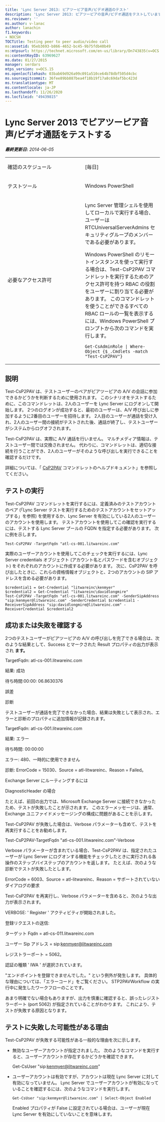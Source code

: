 ```yaml
---
title: 'Lync Server 2013: ピアツーピア音声/ビデオ通話のテスト'
description: 'Lync Server 2013: ピアツーピアの音声/ビデオ通話をテストしています。'
ms.reviewer: ''
ms.author: v-lanac
author: lanachin
f1.keywords:
- NOCSH
TOCTitle: Testing peer to peer audio/video call
ms:assetid: 95eb3693-b866-4652-bc45-9b75fdb40b49
ms:mtpsurl: https://technet.microsoft.com/en-us/library/Dn743835(v=OCS.15)
ms:contentKeyID: 63969627
ms.date: 01/27/2015
manager: serdars
mtps_version: v=OCS.15
ms.openlocfilehash: 03bab69d926a99c091a510ce64b78dbf505d4cbc
ms.sourcegitcommit: 36fee89bb887bea4f18b19f17a8c69daf5bc423d
ms.translationtype: MT
ms.contentlocale: ja-JP
ms.lasthandoff: 11/26/2020
ms.locfileid: "49439815"
---
```

# <a name="testing-peer-to-peer-audiovideo-call-in-lync-server-2013"></a>Lync Server 2013 でピアツーピア音声/ビデオ通話をテストする

<div data-xmlns="http://www.w3.org/1999/xhtml">

<div class="topic" data-xmlns="http://www.w3.org/1999/xhtml" data-msxsl="urn:schemas-microsoft-com:xslt" data-cs="https://msdn.microsoft.com/">

<div data-asp="https://msdn2.microsoft.com/asp">



</div>

<div id="mainSection">

<div id="mainBody">

<span> </span>

_**最終更新日:** 2014-06-05_


<table>
<colgroup>
<col style="width: 50%" />
<col style="width: 50%" />
</colgroup>
<tbody>
<tr class="odd">
<td><p>確認のスケジュール</p></td>
<td><p>[毎日]</p></td>
</tr>
<tr class="even">
<td><p>テストツール</p></td>
<td><p>Windows PowerShell</p></td>
</tr>
<tr class="odd">
<td><p>必要なアクセス許可</p></td>
<td><p>Lync Server 管理シェルを使用してローカルで実行する場合、ユーザーは RTCUniversalServerAdmins セキュリティグループのメンバーである必要があります。</p>
<p>Windows PowerShell のリモートインスタンスを使って実行する場合は、Test-CsP2PAV コマンドレットを実行するためのアクセス許可を持つ RBAC の役割をユーザーに割り当てる必要があります。 このコマンドレットを使うことができるすべての RBAC ロールの一覧を表示するには、Windows PowerShell プロンプトから次のコマンドを実行します。</p>
<pre><code>Get-CsAdminRole | Where-Object {$_.Cmdlets -match &quot;Test-CsP2PAV&quot;}</code></pre></td>
</tr>
</tbody>
</table>


<div>

## <a name="description"></a>説明

Test-CsP2PAV は、テストユーザーのペアがピアツーピアの A/V の会話に参加できるかどうかを判断するために使用されます。 このシナリオをテストするために、このコマンドレットは、2人のユーザーを Lync Server にログオンして開始します。 2つのログオンが成功すると、最初のユーザーは、A/V 呼び出しに参加するように2番目のユーザーを招待します。 2人目のユーザーが通話を受け入れ、2人のユーザー間の接続がテストされた後、通話が終了し、テストユーザーがシステムからログオフされます。

Test-CsP2PAV は、実際に A/V 通話を行いません。 マルチメディア情報は、テストユーザー間では交換されません。 代わりに、コマンドレットは、適切な接続を行うことができ、2人のユーザーがそのような呼び出しを実行できることを確認するだけです。

詳細については、「 [CsP2PAV](https://docs.microsoft.com/powershell/module/skype/Test-CsP2PAV) コマンドレットのヘルプドキュメント」を参照してください。

</div>

<div>

## <a name="running-the-test"></a>テストの実行

Test-CsP2PAV コマンドレットを実行するには、定義済みのテストアカウントのペア (「Lync Server テストを実行するためのテストアカウントをセットアップする」を参照) を使用するか、Lync Server を有効にしている2人のユーザーのアカウントを使用します。 テストアカウントを使用してこの確認を実行するには、テストする Lync Server プールの FQDN を指定する必要があります。 次に例を示します。

    Test-CsP2PAV -TargetFqdn "atl-cs-001.litwareinc.com"

実際のユーザーアカウントを使用してこのチェックを実行するには、Lync Server credentials オブジェクト (アカウント名とパスワードを含むオブジェクト) をそれぞれのアカウントに作成する必要があります。 次に、CsP2PAV を呼び出したときに、これらの資格情報オブジェクトと、2つのアカウントの SIP アドレスを含める必要があります。

    $credential1 = Get-Credential "litwareinc\kenmyer"
    $credential2 = Get-Credential "litwareinc\davidlongmire"
    Test-CsP2PAV -TargetFqdn "atl-cs-001.litwareinc.com" -SenderSipAddress "sip:kenmyer@litwareinc.com" -SenderCredential $credential1 -ReceiverSipAddress "sip:davidlongmire@litwareinc.com" -ReceiverCredential $credential2

</div>

<div>

## <a name="determining-success-or-failure"></a>成功または失敗を確認する

2つのテストユーザーがピアツーピアの A/V の呼び出しを完了できる場合は、次のような結果として、Success とマークされた Result プロパティの出力が表示され **ます。**

TargetFqdn: atl-cs-001.litwareinc.com

結果: 成功

待ち時間:00:00: 06.8630376

誤差

診断

テストユーザーが通話を完了できなかった場合、結果は失敗として表示され、エラーと診断のプロパティに追加情報が記録されます。

TargetFqdn: atl-cs-001.litwareinc.com

結果: エラー

待ち時間: 00:00:00

エラー: 480、一時的に使用できません

診断: ErrorCode = 15030、Source = atl-litwareinc、Reason = Failed。

Exchange Server にルーティングするには

DiagnosticHeader の場合

たとえば、前回の出力では、Microsoft Exchange Server に接続できなかったため、テストが失敗したことが示されます。 このエラーメッセージは、通常、Exchange ユニファイドメッセージングの構成に問題があることを示します。

Test-CsP2PAV が失敗した場合は、Verbose パラメーターも含めて、テストを再実行することをお勧めします。

Test-CsP2PAV-TargetFqdn "atl-cs-001.litwareinc.com"-Verbose

Verbose パラメーターが含まれている場合、Test-CsP2PAV は、指定されたユーザーが Lync Server にログオンする機能をチェックしたときに実行される各操作のステップバイステップのアカウントを返します。 たとえば、次のような診断でテストが失敗したとします。

ErrorCode = 6003、Source = atl-litwareinc、Reason = サポートされていないダイアログの要求

Test-CsP2PAV を再実行し、Verbose パラメーターを含めると、次のような出力が表示されます。

VERBOSE: ' Register ' アクティビティが開始されました。

登録リクエストの送信:

ターゲット Fqdn = atl-cs-011.litwareinc.com

ユーザー Sip アドレス = sip:kenmyer@litwareinc.com

レジストラーポート = 5062。

認証の種類 ' IWA ' が選択されています。

"エンドポイントを登録できませんでした。" という例外が発生します。 具体的な理由については、「エラーコード」をご覧ください。 STP2PAVWorkflow の実行中に発生したワークフローのことです。

あまり明確でない場合もありますが、出力を慎重に確認すると、誤ったレジストラーポート (port 5062) が指定されていることがわかります。 これにより、テストが失敗する原因となります。

</div>

<div>

## <a name="reasons-why-the-test-might-have-failed"></a>テストに失敗した可能性がある理由

Test-CsP2PAV が失敗する可能性がある一般的な理由を次に示します。

  - 無効なユーザーアカウントが指定されました。 次のようなコマンドを実行すると、ユーザーアカウントが存在するかどうかを確認できます。
    
    Get-CsUser "sip:kenmyer@litwareinc.com"

  - ユーザーアカウントは有効ですが、アカウントは現在 Lync Server に対して有効になっていません。 Lync Server でユーザーアカウントが有効になっていることを確認するには、次のようなコマンドを実行します。
    
        Get-CsUser "sip:kenmyer@litwareinc.com" | Select-Object Enabled
    
    Enabled プロパティが False に設定されている場合は、ユーザーが現在 Lync Server を有効にしていないことを意味します。

</div>

</div>

<span> </span>

</div>

</div>

</div>

